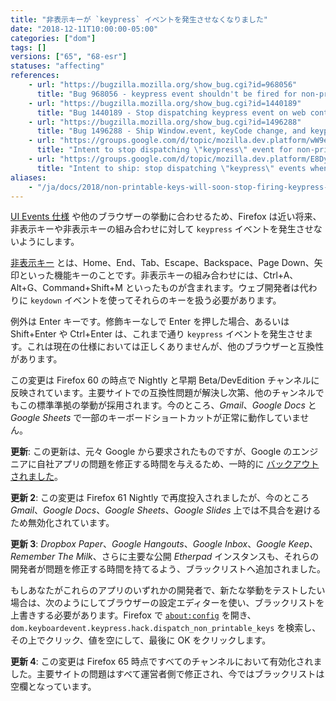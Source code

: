 ```yaml
---
title: "非表示キーが `keypress` イベントを発生させなくなりました"
date: "2018-12-11T10:00:00-05:00"
categories: ["dom"]
tags: []
versions: ["65", "68-esr"]
statuses: "affecting"
references:
    - url: "https://bugzilla.mozilla.org/show_bug.cgi?id=968056"
      title: "Bug 968056 - keypress event shouldn't be fired for non-printable keys"
    - url: "https://bugzilla.mozilla.org/show_bug.cgi?id=1440189"
      title: "Bug 1440189 - Stop dispatching keypress event on web content in Nightly"
    - url: "https://bugzilla.mozilla.org/show_bug.cgi?id=1496288"
      title: "Bug 1496288 - Ship Window.event, keyCode change, and keypress event handling changes"
    - url: "https://groups.google.com/d/topic/mozilla.dev.platform/wW9el-i5mtA/discussion"
      title: "Intent to stop dispatching \"keypress\" event for non-printable keys and key combinations in Nightly and early Beta"
    - url: "https://groups.google.com/d/topic/mozilla.dev.platform/E8DyIJBhu1g/discussion"
      title: "Intent to ship: stop dispatching \"keypress\" events when pressed key (key combination) does not introduce text input"
aliases:
    - "/ja/docs/2018/non-printable-keys-will-soon-stop-firing-keypress-event/"
---
```

[UI Events 仕様](https://w3c.github.io/uievents/) や他のブラウザーの挙動に合わせるため、Firefox は近い将来、非表示キーや非表示キーの組み合わせに対して `keypress` イベントを発生させないようにします。

[非表示キー](https://developer.mozilla.org/docs/Web/API/KeyboardEvent/keyCode#Non-printable_keys_(function_keys)) とは、Home、End、Tab、Escape、Backspace、Page Down、矢印といった機能キーのことです。非表示キーの組み合わせには、Ctrl+A、Alt+G、Command+Shift+M といったものが含まれます。ウェブ開発者は代わりに `keydown` イベントを使ってそれらのキーを扱う必要があります。

例外は Enter キーです。修飾キーなしで Enter を押した場合、あるいは Shift+Enter や Ctrl+Enter は、これまで通り `keypress` イベントを発生させます。これは現在の仕様においては正しくありませんが、他のブラウザーと互換性があります。

この変更は Firefox 60 の時点で Nightly と早期 Beta/DevEdition チャンネルに反映されています。主要サイトでの互換性問題が解決し次第、他のチャンネルでもこの標準準拠の挙動が採用されます。今のところ、*Gmail*、*Google Docs* と *Google Sheets* で一部のキーボードショートカットが正常に動作していません。

**更新**: この更新は、元々 Google から要求されたものですが、Google のエンジニアに自社アプリの問題を修正する時間を与えるため、一時的に [バックアウトされました](https://bugzilla.mozilla.org/show_bug.cgi?id=1443117)。

**更新 2**: この変更は Firefox 61 Nightly で再度投入されましたが、今のところ *Gmail*、*Google Docs*、*Google Sheets*、*Google Slides* 上では不具合を避けるため無効化されています。

**更新 3**: *Dropbox Paper*、*Google Hangouts*、*Google Inbox*、*Google Keep*、*Remember The Milk*、さらに主要な公開 *Etherpad* インスタンスも、それらの開発者が問題を修正する時間を持てるよう、ブラックリストへ追加されました。

もしあなたがこれらのアプリのいずれかの開発者で、新たな挙動をテストしたい場合は、次のようにしてブラウザーの設定エディターを使い、ブラックリストを上書きする必要があります。Firefox で [`about:config`](https://support.mozilla.org/kb/about-config-editor-firefox) を開き、`dom.keyboardevent.keypress.hack.dispatch_non_printable_keys` を検索し、その上でクリック、値を空にして、最後に OK をクリックします。

**更新 4**: この変更は Firefox 65 時点ですべてのチャンネルにおいて有効化されました。主要サイトの問題はすべて運営者側で修正され、今ではブラックリストは空欄となっています。

